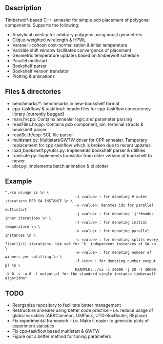 ## Description
Timberwolf-based C++ annealer for simple pcb placement of polygonal components.
Supports the following:
 - Analytical overlap for arbitrary polygons using boost geometries
 - Clique-weighted wirelength & HPWL
 - Varanelli-cohoon cost-normalization & initial temperature
 - Variable shift window facilitates convergence of placement
 - Geometric temperature updates based on timberwolf schedule
 - Parallel multistart
 - Bookshelf parser
 - Bookshelf version translator
 - Plotting & animations

 ## Files & directories
 - benchmarks/*: benchmarks in new-bookshelf format
 - cpp-taskflow/ & taskflow/: headerfiles for cpp-taskflow concurrency library [currently bugged]
 - main.h/cpp: Contains annealer logic and parameter parsing
 - readFiles.h/cpp: Contains pcb component, pin, terminal structs & bookshelf parser
 - readScl.h/cpp: SCL file parser
 - multistart.py: Multistart/GWTW driver for CPP annealer. Temporary replacement for cpp-taskflow which is broken due to recent updates.
 - load_bookshelf.py/utils.py: Implements bookshelf parser & utilities
 - tranlsate.py: Implements translator from older version of bookshelf to newer.
 - plot.py: Implements batch animation & pl plotter

## Example
    "./sa usuage is \n \
                                    -i <value> : for denoting # outer iterations PER SA INSTANCE \n \
									-x <value>: denotes idx for parallel multistart
                                    -j <value> : for denoting 'j'*#nodes inner iterations \n \
                                    -t <value> : for denoting initial temperature \n \
                                    -k <value> : for denoting parallel instances \n \
                                    -s <value> : for denoting splits every floor(i/s) iterations. Use s=0 for 'k' independent instances of SA \n \
                                    -w <value> : for denoting number of winners per splitting \n \
                                    -f <str> : for denoting number output pl \n \
                                    EXAMPLE: ./sa -i 20000 -j 20 -t 40000 -k 0 -s -w 0 -f output.pl for the standard single instance timberwolf algorithm"

## TODO
 - Reorganize repository to facilitate better management
 - Restructure annealer using better code practice - i.e. reduce usage of global variables (ABKCommon, UMPack, UTD-BoxRouter, REplace)
 - Fix experimental framework - i.e. Make it easier to generate plots of experiment statistics
 - Fix cpp-taskflow based multistart & GWTW
 - Figure out a better method for tuning parameters

